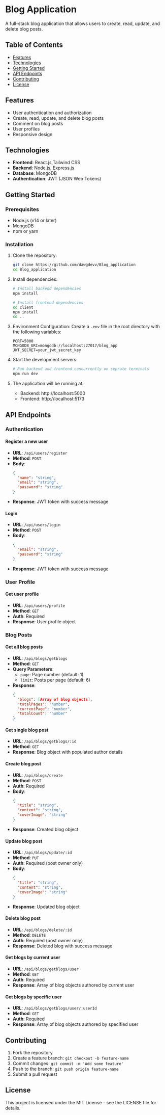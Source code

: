 # Blog Application

A full-stack blog application that allows users to create, read, update, and delete blog posts.

## Table of Contents

- [Features](#features)
- [Technologies](#technologies)
- [Getting Started](#getting-started)
- [API Endpoints](#api-endpoints)
- [Contributing](#contributing)
- [License](#license)

## Features

- User authentication and authorization
- Create, read, update, and delete blog posts
- Comment on blog posts
- User profiles
- Responsive design

## Technologies

- **Frontend**: React.js,Tailwind CSS
- **Backend**: Node.js, Express.js
- **Database**: MongoDB
- **Authentication**: JWT (JSON Web Tokens)

## Getting Started

### Prerequisites

- Node.js (v14 or later)
- MongoDB
- npm or yarn

### Installation

1. Clone the repository:

   ```bash
   git clone https://github.com/dawgdevv/Blog_application
   cd Blog_application
   ```

2. Install dependencies:

   ```bash
   # Install backend dependencies
   npm install

   # Install frontend dependencies
   cd client
   npm install
   cd ..
   ```

3. Environment Configuration:
   Create a `.env` file in the root directory with the following variables:

   ```
   PORT=5000
   MONGODB_URI=mongodb://localhost:27017/blog_app
   JWT_SECRET=your_jwt_secret_key
   ```

4. Start the development servers:

   ```bash
   # Run backend and frontend concurrently on seprate terminals
   npm run dev
   ```

5. The application will be running at:
   - Backend: http://localhost:5000
   - Frontend: http://localhost:5173

## API Endpoints

### Authentication

#### Register a new user

- **URL**: `/api/users/register`
- **Method**: `POST`
- **Body**:
  ```json
  {
    "name": "string",
    "email": "string",
    "password": "string"
  }
  ```
- **Response**: JWT token with success message

#### Login

- **URL**: `/api/users/login`
- **Method**: `POST`
- **Body**:
  ```json
  {
    "email": "string",
    "password": "string"
  }
  ```
- **Response**: JWT token with success message

### User Profile

#### Get user profile

- **URL**: `/api/users/profile`
- **Method**: `GET`
- **Auth**: Required
- **Response**: User profile object

### Blog Posts

#### Get all blog posts

- **URL**: `/api/blogs/getblogs`
- **Method**: `GET`
- **Query Parameters**:
  - `page`: Page number (default: 1)
  - `limit`: Posts per page (default: 6)
- **Response**:
  ```json
  {
    "blogs": [Array of blog objects],
    "totalPages": "number",
    "currentPage": "number",
    "totalCount": "number"
  }
  ```

#### Get single blog post

- **URL**: `/api/blogs/getblogs/:id`
- **Method**: `GET`
- **Response**: Blog object with populated author details

#### Create blog post

- **URL**: `/api/blogs/create`
- **Method**: `POST`
- **Auth**: Required
- **Body**:
  ```json
  {
    "title": "string",
    "content": "string",
    "coverImage": "string"
  }
  ```
- **Response**: Created blog object

#### Update blog post

- **URL**: `/api/blogs/update/:id`
- **Method**: `PUT`
- **Auth**: Required (post owner only)
- **Body**:
  ```json
  {
    "title": "string",
    "content": "string",
    "coverImage": "string"
  }
  ```
- **Response**: Updated blog object

#### Delete blog post

- **URL**: `/api/blogs/delete/:id`
- **Method**: `DELETE`
- **Auth**: Required (post owner only)
- **Response**: Deleted blog with success message

#### Get blogs by current user

- **URL**: `/api/blogs/getblogs/user`
- **Method**: `GET`
- **Auth**: Required
- **Response**: Array of blog objects authored by current user

#### Get blogs by specific user

- **URL**: `/api/blogs/getblogs/user/:userId`
- **Method**: `GET`
- **Auth**: Required
- **Response**: Array of blog objects authored by specified user

## Contributing

1. Fork the repository
2. Create a feature branch: `git checkout -b feature-name`
3. Commit changes: `git commit -m 'Add some feature'`
4. Push to the branch: `git push origin feature-name`
5. Submit a pull request

## License

This project is licensed under the MIT License - see the LICENSE file for details.
